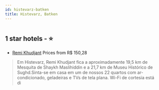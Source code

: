 ```yaml
---
id: histevarz-batken
title: Histevarz, Batken
---
```


<center><img src="https://i.travelapi.com/hotels/37000000/36420000/36414900/36414831/71643e93_z.jpg" alt="" /></center>


##  1 star hotels - ⭐️

-    [Remi Khudjant](https://www.hurb.com/br/aud/https://www.hurb.com/br/hotels/histevarz/remi-khudjant-HT-IFXE?cmp=18055) Prices from R$ 150,28
   > Em Histevarz, Remi Khudjant fica a aproximadamente 19,5 km de Mesquita de Shaykh Maslihiddin e a 21,7 km de Museu Histórico de Sughd.Sinta-se em casa em um de nossos 22 quartos com ar-condicionado, geladeiras e TVs de tela plana. Wi-Fi de cortesia está di
